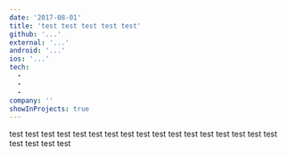 ```yaml
---
date: '2017-08-01'
title: 'test test test test test'
github: '...'
external: '...'
android: '...'
ios: '...'
tech:
  - 
  - 
  - 
company: ''
showInProjects: true
---
```


test test test test test test test test test test test test test test test test test test test test test 

